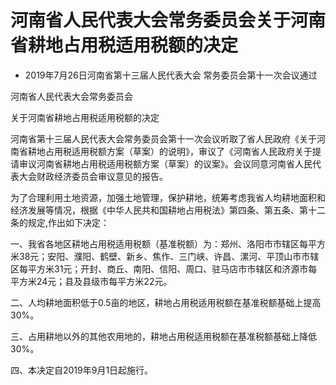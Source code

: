 # 河南省人民代表大会常务委员会关于河南省耕地占用税适用税额的决定

- 2019年7月26日河南省第十三届人民代表大会
  常务委员会第十一次会议通过

<!-- INFO END -->

河南省人民代表大会常务委员会

关于河南省耕地占用税适用税额的决定

河南省第十三届人民代表大会常务委员会第十一次会议听取了省人民政府《关于河南省耕地占用税适用税额方案（草案）的说明》，审议了《河南省人民政府关于提请审议河南省耕地占用税适用税额方案（草案）的议案》。会议同意河南省人民代表大会财政经济委员会审议意见的报告。

为了合理利用土地资源，加强土地管理，保护耕地，统筹考虑我省人均耕地面积和经济发展等情况，根据《中华人民共和国耕地占用税法》第四条、第五条、第十二条的规定,作出如下决定：

一、我省各地区耕地占用税适用税额（基准税额）为：郑州、洛阳市市辖区每平方米38元；安阳、濮阳、鹤壁、新乡、焦作、三门峡、许昌、漯河、平顶山市市辖区每平方米31元；开封、商丘、南阳、信阳、周口、驻马店市市辖区和济源市每平方米24元；县及县级市每平方米22元。

二、人均耕地面积低于0.5亩的地区，耕地占用税适用税额在基准税额基础上提高30%。

三、占用耕地以外的其他农用地的，耕地占用税适用税额在基准税额基础上降低30%。

四、本决定自2019年9月1日起施行。
